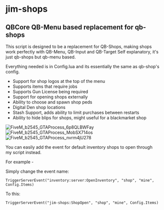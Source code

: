 # jim-shops
## QBCore QB-Menu based replacement for qb-shops


This script is designed to be a replacement for QB-Shops, making shops work perfectly with QB-Menu, QB-Input and QB-Target
Self explanatory, it's just qb-shops but qb-menu based.

Everything needed is in Config.lua and its essentially the same as qb-shop's config.

- Support for shop logos at the top of the menu
- Supports items that require jobs
- Supports Gun License being required
- Support for opening shops externally
- Ability to choose and spawn shop peds
- Digital Den shop locations
- Stash Support, adds ability to limit purchases between restarts
- Ability to hide blips for shops, might useful for a blackmarket shop

![FiveM_b2545_GTAProcess_6p8QLBWFay](https://user-images.githubusercontent.com/1885302/161044199-f2755428-b911-4205-b709-21d835c4b18e.jpg)
![FiveM_b2545_GTAProcess_MobSX714os](https://user-images.githubusercontent.com/1885302/161044075-b7ae850d-a242-4984-a984-52e780d87f48.jpg)
![FiveM_b2545_GTAProcess_nvrm4jU278](https://user-images.githubusercontent.com/1885302/161044087-c9eb8f8d-a4a5-4174-a048-73a610231abe.jpg)


You can easily add the event for default inventory shops to open through my script instead.

For example -

Simply change the event name:

```TriggerServerEvent("inventory:server:OpenInventory", "shop", "mine", Config.Items)```

To this:

```TriggerServerEvent("jim-shops:ShopOpen", "shop", "mine", Config.Items)```
